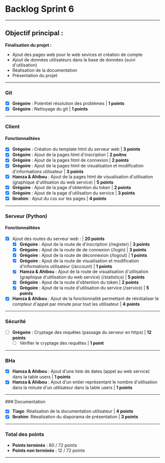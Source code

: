 # Backlog Sprint 6

---

## Objectif principal : 
**Finalisation du projet :**
 - Ajout des pages web pour le web sevices et création de compte
 - Ajout de données utilisateurs dans la base de données (suivi d'utilisation)
 - Réalisation de la documentation
 - Présentation du projet

---

### Git
- [X] **Grégoire** : Potentiel résolution des problèmes | **1 points**
- [X] **Grégoire** : Nettoyage du git | **1 points**

---

### Client

#### Fonctionnalitées
- [X] **Grégoire** : Création du template html du serveur web | **3 points**
- [X] **Grégoire** : Ajout de la pages html d'inscription | **2 poitns**
- [X] **Grégoire** : Ajout de la pages html de connexion | **2 points**
- [X] **Grégoire** : Ajout de la pages html de visualisation et modification d'informations utilisateur | **3 points**
- [x] **Hamza & Ahibou** : Ajout de la pages html de visualisation d'utilisation (graphique d'utilisation du web service) | **5 points**
- [X] **Grégoire** : Ajout de la page d'obtention du token | **2 points**
- [X] **Grégoire** : Ajout de la page d'utilisation du service | **3 points**
- [X] **Ibrahim** : Ajout du css sur les pages | **4 points**

---

### Serveur (Python)

#### Fonctionnalitées
- [X] Ajout des routes du serveur web : | **20 points**
    - [X] **Grégoire** : Ajout de la route de d'inscription (/register) | **3 points**
    - [X] **Grégoire** : Ajout de la route de de connexion (/login) | **3 points**
    - [X] **Grégoire** : Ajout de la route de déconnexion (/logout) | **1 points**
    - [X] **Grégoire** : Ajout de la route de visualisation et modification d'informations utilisateur (/account) | **1 points**
    - [X] **Hamza & Ahibou** : Ajout de la route de visualisation d'utilisation (graphique d'utilisation du web service) (/statistics) | **5 points**
    - [X] **Grégoire** : Ajout de la route d'obtention du token | **2 points**
    - [X] **Grégoire** : Ajout de la route d'utilisation du service (/service) | **5 points**
- [X] **Hamza & Ahibou** : Ajout de la fonctionnalité permettant de réinitialiser le compteur d'appel par minute pour tout les utilisateur | **4 points**

---

### Sécurité
- [ ] **Grégoire** : Cryptage des requêtes (passage du serveur en https)  | **12 points**
  - [ ] Vérifier le cryptage des requêtes  | **1 point**

---

### BHa
- [X] **Hamza & Ahibou** : Ajout d'une liste de dates (appel au web service) dans la table users | **1 points**
- [X] **Hamza & Ahibou** : Ajout d'un entier représentant le nombre d'utilisation dans la minute d'un utilisateur dans la table users | **1 points**

---

### Documentation
- [X] **Tiago** :Réalisation de la documentation utilisateur | **4 points**
- [X] **Ibrahim** :Réealisation du diaporama de présentation | **3 points**

---

### Total des points
- **Points terminés** : 60 / 72 points
- **Points non terminés** : 12 / 72 points

---
